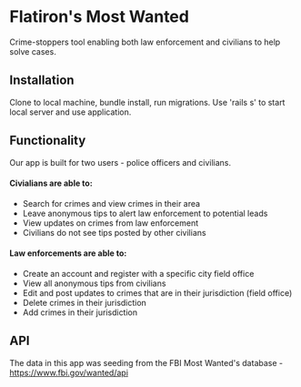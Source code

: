# Flatiron's Most Wanted

Crime-stoppers tool enabling both law enforcement and civilians to help solve cases.

## Installation
Clone to local machine, bundle install, run migrations. Use 'rails s' to start local server and use application.

## Functionality
Our app is built for two users - police officers and civilians.
#### Civialians are able to:
- Search for crimes and view crimes in their area
- Leave anonymous tips to alert law enforcement to potential leads
- View updates on crimes from law enforcement 
- Civilians do not see tips posted by other civilians
#### Law enforcements are able to:
- Create an account and register with a specific city field office
- View all anonymous tips from civilians
- Edit and post updates to crimes that are in their jurisdiction (field office)
- Delete crimes in their jurisdiction
- Add crimes in their jurisdiction 

## API
The data in this app was seeding from the FBI Most Wanted's database - https://www.fbi.gov/wanted/api
